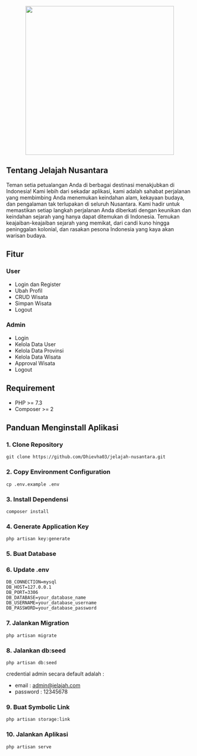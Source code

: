 <p align="center"><a href="https://jelajah-nusantara.my.id/" target="_blank"><img src="https://jelajah-nusantara.my.id/logo/logo-no-background.png" width="400"></a></p>

## Tentang Jelajah Nusantara

Teman setia petualangan Anda di berbagai destinasi menakjubkan di Indonesia! Kami lebih dari sekadar aplikasi, kami adalah sahabat perjalanan yang membimbing Anda menemukan keindahan alam, kekayaan budaya, dan pengalaman tak terlupakan di seluruh Nusantara. Kami hadir untuk memastikan setiap langkah perjalanan Anda diberkati dengan keunikan dan keindahan sejarah yang hanya dapat ditemukan di Indonesia. Temukan keajaiban-keajaiban sejarah yang memikat, dari candi kuno hingga peninggalan kolonial, dan rasakan pesona Indonesia yang kaya akan warisan budaya.

## Fitur

### User
- Login dan Register
- Ubah Profil
- CRUD Wisata
- Simpan Wisata
- Logout

### Admin
- Login
- Kelola Data User
- Kelola Data Provinsi
- Kelola Data Wisata
- Approval Wisata
- Logout

## Requirement

- PHP >= 7.3
- Composer >= 2

## Panduan Menginstall Aplikasi

### 1. Clone Repository
```
git clone https://github.com/Dhievha03/jelajah-nusantara.git
```

### 2. Copy Environment Configuration
```
cp .env.example .env
```

### 3. Install Dependensi
```
composer install
```

### 4. Generate Application Key
```
php artisan key:generate
```

### 5. Buat Database

### 6. Update .env
```
DB_CONNECTION=mysql
DB_HOST=127.0.0.1
DB_PORT=3306
DB_DATABASE=your_database_name
DB_USERNAME=your_database_username
DB_PASSWORD=your_database_password
```

### 7. Jalankan Migration
```
php artisan migrate
```

### 8. Jalankan db:seed
```
php artisan db:seed
```
credential admin secara default adalah :
- email : admin@jelajah.com
- password : 12345678

### 9. Buat Symbolic Link
```
php artisan storage:link
```

### 10. Jalankan Aplikasi
```
php artisan serve
```
